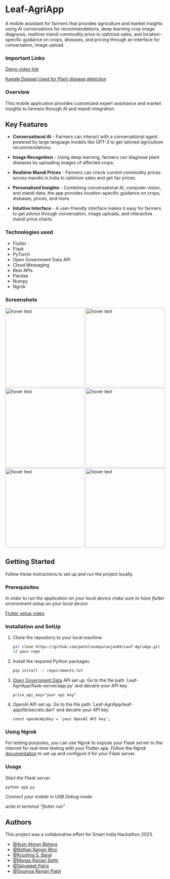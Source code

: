 # Leaf-AgriApp
A mobile assistant for farmers that provides agriculture and market insights using AI conversations for recommendations, deep learning crop image diagnosis, realtime mandi commodity price to optimize sales, and location-specific guidance on crops, diseases, and pricing through an interface for conversation, image upload.


### Important Links

[Demo video link](https://youtu.be/2d825CIaHVQ)


[Kaggle Dataset Used for Plant disease detection](https://www.kaggle.com/datasets/vipoooool/new-plant-diseases-dataset)


### Overview

This mobile application provides customized expert assistance and market insights to farmers through AI and mandi integration.
 
## Key Features
 
- **Conversational AI** - Farmers can interact with a conversational agent powered by large language models like GPT-3 to get tailored agriculture recommendations.
 
- **Image Recognition** - Using deep learning, farmers can diagnose plant diseases by uploading images of affected crops.
 
- **Realtime Mandi Prices** - Farmers can check current commodity prices across mandis in India to optimize sales and get fair prices.
 
- **Personalized Insights** - Combining conversational AI, computer vision, and mandi data, the app provides location-specific guidance on crops, diseases, prices, and more.
 
- **Intuitive Interface** - A user-friendly interface makes it easy for farmers to get advice through conversation, image uploads, and interactive mandi price charts.


### Technologies used

* Flutter
* Flask
* PyTorch
* Open Government Data API
* Cloud Messaging
* Rest APIs
* Pandas
* Numpy
* Ngrok

### Screenshots

<img src="https://github.com/patelsoumyaranjan04/Leaf-AgriApp/blob/main/Snapshots/S1.jpeg" width="250" title="hover text">

<img src="https://github.com/patelsoumyaranjan04/Leaf-AgriApp/blob/main/Snapshots/S2.jpeg" width="250" title="hover text">

<img src="https://github.com/patelsoumyaranjan04/Leaf-AgriApp/blob/main/Snapshots/S3.jpeg" width="250" title="hover text">
<img src="https://github.com/patelsoumyaranjan04/Leaf-AgriApp/blob/main/Snapshots/S4.jpeg" width="250" title="hover text">
<img src="https://github.com/patelsoumyaranjan04/Leaf-AgriApp/blob/main/Snapshots/S5.jpeg" width="250" title="hover text">
<img src="https://github.com/patelsoumyaranjan04/Leaf-AgriApp/blob/main/Snapshots/S6.jpeg" width="250" title="hover text">


## Getting Started

Follow these instructions to set up and run the project locally.

### Prerequisites


_In order to run the application on your local device make sure to have flutter environment setup on your local device_

[Flutter setup video](https://www.youtube.com/watch?v=fDnqXmLSqtg "Video")


### Installation and SetUp

1. Clone the repository to your local machine:

   ```bash
   git clone https://github.com/patelsoumyaranjan04/Leaf-AgriApp.git
   cd your-repo

2. Install the required Python packages.
   ```bash
   pip install -r requirements.txt

3. [Open Government Data](https://data.gov.in/resource/current-daily-price-various-commodities-various-markets-mandi) API set up.
   Go to the file path `Leaf-AgriApp/flask-server/app.py' and decalre your API key
   ```
   price_api_key="your api key"
4. OpenAI API set up.
   Go to the file path `Leaf-AgriApp/leaf-app/lib/secrets.dart' and decalre your API key
   ```
   const openAiApiKey = 'your OpenAI API key';
### Using Ngrok
For testing purposes, you can use Ngrok to expose your Flask server to the internet for real-time testing with your Flutter app. Follow the Ngrok [documentation](https://ngrok.com/docs/getting-started/) to set up and configure it for your Flask server.
### Usage

_Start the Flask server_
```
python app.py
```

_Connect your mobile in USB Debug mode_

_write in terminal "flutter run"_

## Authors
This project was a collaborative effort for Smart India Hackathon 2023.

- [@Aum Atman Behera](https://github.com/678aum)
- [@Bidhan Ranjan Bhoi](https://github.com/777BRB)
- [@Krushna S. Baral](https://github.com/krishnasbaral)
- [@Manas Ranjan Sethi](https://github.com/Manas2k3)
- [@Satyajeet Patra](https://github.com/SatyajeetPatra-11)
- [@Soumya Ranjan Patel](https://www.github.com/patelsoumyaranjan04)

